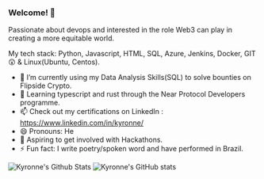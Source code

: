 ### Welcome! 👋

Passionate about devops and interested in the role Web3 can play in creating a more equitable world.

My tech stack: Python, Javascript, HTML, SQL, Azure, Jenkins, Docker, GIT😲 & Linux(Ubuntu, Centos).

- 🔭 I’m currently using my Data Analysis Skills(SQL) to solve bounties on Flipside Crypto.
- 🌱 Learning typescript and rust through the Near Protocol Developers programme.
- 📫 Check out my certifications on LinkedIn : https://www.linkedin.com/in/kyronne/
- 😄 Pronouns: He
- 🧭 Aspiring to get involved with Hackathons.
- ⚡ Fun fact: I write poetry/spoken word and have performed in Brazil.


![Kyronne's Github Stats](https://github-readme-stats.vercel.app/api/top-langs/?username=kyronne&layout=compact&hide_border=false&theme=darcula&bg_color=00000000&langs_count=6) ![Kyronne's GitHub stats](https://github-readme-stats.vercel.app/api?username=kyronne&count_private=true&layout=compact&hide_border=false&theme=darcula&bg_color=00000000)
